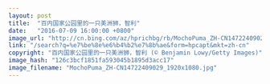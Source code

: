 ```yaml
---
layout: post
title:  "百内国家公园里的一只美洲狮，智利"
date:   "2016-07-09 16:00:00 +0800"
image_url: "http://cn.bing.com/az/hprichbg/rb/MochoPuma_ZH-CN14722409029_1920x1080.jpg"
link: "/search?q=%e7%be%8e%e6%b4%b2%e7%8b%ae&form=hpcapt&mkt=zh-cn"
copyright: "百内国家公园里的一只美洲狮，智利 (© Benjamin Lowy/Getty Images)"
image_hash: "126c3bcf1851fa593045b1895d3acc17"
image_filename: "MochoPuma_ZH-CN14722409029_1920x1080.jpg"
---
```

